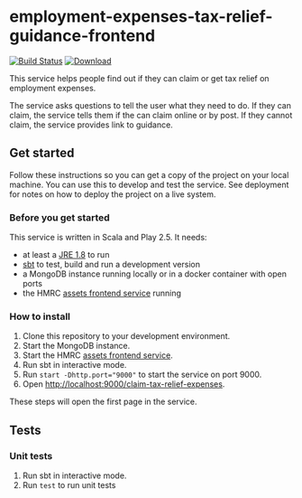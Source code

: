 # employment-expenses-tax-relief-guidance-frontend

[![Build Status](https://travis-ci.org/hmrc/employment-expenses-tax-relief-guidance-frontend.svg)](https://travis-ci.org/hmrc/employment-expenses-tax-relief-guidance-frontend) [ ![Download](https://api.bintray.com/packages/hmrc/releases/employment-expenses-tax-relief-guidance-frontend/images/download.svg) ](https://bintray.com/hmrc/releases/employment-expenses-tax-relief-guidance-frontend/_latestVersion)


This service helps people find out if they can claim or get tax relief on employment expenses.

The service asks questions to tell the user what they need to do. If they can claim, the service tells them if the can claim online or by post. If they cannot claim, the service provides link to guidance.

## Get started

Follow these instructions so you can get a copy of the project on your local machine. You can use this to develop and test the service. See deployment for notes on how to deploy the project on a live system.

### Before you get started

This service is written in Scala and Play 2.5. It needs:

- at least a [JRE 1.8](http://www.oracle.com/technetwork/java/javase/downloads/index.html) to run
- [sbt](https://www.scala-sbt.org/) to test, build and run a development version
- a MongoDB instance running locally or in a docker container with open ports
- the HMRC [assets frontend service](https://github.com/hmrc/assets-frontend) running

### How to install

1. Clone this repository to your development environment.
2. Start the MongoDB instance.
3. Start the HMRC [assets frontend service](https://github.com/hmrc/assets-frontend#frontends).
4. Run sbt in interactive mode.
5. Run `start -Dhttp.port="9000"` to start the service on port 9000.
6. Open [http://localhost:9000/claim-tax-relief-expenses](http://localhost:9000/claim-tax-relief-expenses).

These steps will open the first page in the service.

## Tests

### Unit tests

1. Run sbt in interactive mode.
2. Run `test` to run unit tests

